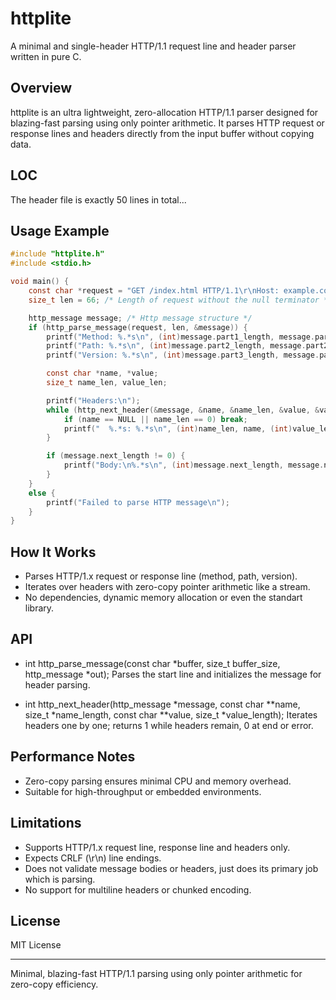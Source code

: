# httplite

A minimal and single-header HTTP/1.1 request line and header parser written in pure C.

## Overview

httplite is an ultra lightweight, zero-allocation HTTP/1.1 parser designed for blazing-fast parsing using only pointer arithmetic. It parses HTTP request or response lines and headers directly from the input buffer without copying data.

## LOC
The header file is exactly 50 lines in total...

## Usage Example 

```C
#include "httplite.h"
#include <stdio.h>

void main() {
    const char *request = "GET /index.html HTTP/1.1\r\nHost: example.com\r\nConnection: close\r\n\r\n"; /* A typical http request */
    size_t len = 66; /* Length of request without the null terminator */

    http_message message; /* Http message structure */
    if (http_parse_message(request, len, &message)) {
        printf("Method: %.*s\n", (int)message.part1_length, message.part1);
        printf("Path: %.*s\n", (int)message.part2_length, message.part2);
        printf("Version: %.*s\n", (int)message.part3_length, message.part3);

        const char *name, *value;
        size_t name_len, value_len;

        printf("Headers:\n");
        while (http_next_header(&message, &name, &name_len, &value, &value_len)) {
            if (name == NULL || name_len == 0) break;
            printf("  %.*s: %.*s\n", (int)name_len, name, (int)value_len, value);
        }

        if (message.next_length != 0) {
            printf("Body:\n%.*s\n", (int)message.next_length, message.next);
        }
    }
    else {
        printf("Failed to parse HTTP message\n");
    }
}
```

## How It Works

- Parses HTTP/1.x request or response line (method, path, version).
- Iterates over headers with zero-copy pointer arithmetic like a stream.
- No dependencies, dynamic memory allocation or even the standart library.

## API

- int http_parse_message(const char *buffer, size_t buffer_size, http_message *out);
  Parses the start line and initializes the message for header parsing.

- int http_next_header(http_message *message, const char **name, size_t *name_length, const char **value, size_t *value_length);
  Iterates headers one by one; returns 1 while headers remain, 0 at end or error.

## Performance Notes
- Zero-copy parsing ensures minimal CPU and memory overhead.
- Suitable for high-throughput or embedded environments.

## Limitations

- Supports HTTP/1.x request line, response line and headers only.
- Expects CRLF (\r\n) line endings.
- Does not validate message bodies or headers, just does its primary job which is parsing.
- No support for multiline headers or chunked encoding.

## License

MIT License

---

Minimal, blazing-fast HTTP/1.1 parsing using only pointer arithmetic for zero-copy efficiency.
